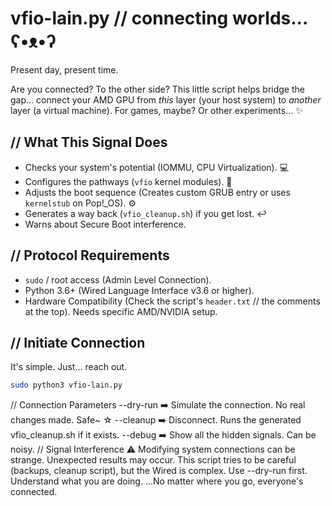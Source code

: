 # vfio-lain.py // connecting worlds... ʕ•ᴥ•ʔ

Present day, present time.

Are you connected? To the other side? This little script helps bridge the gap... connect your AMD GPU from *this* layer (your host system) to *another* layer (a virtual machine). For games, maybe? Or other experiments... ✨

## // What This Signal Does

*   Checks your system's potential (IOMMU, CPU Virtualization). 💻
*   Configures the pathways (`vfio` kernel modules). 🔧
*   Adjusts the boot sequence (Creates custom GRUB entry or uses `kernelstub` on Pop!_OS). ⚙️
*   Generates a way back (`vfio_cleanup.sh`) if you get lost. ↩️
*   Warns about Secure Boot interference.

## // Protocol Requirements

*   `sudo` / root access (Admin Level Connection).
*   Python 3.6+ (Wired Language Interface v3.6 or higher).
*   Hardware Compatibility (Check the script's `header.txt` // the comments at the top). Needs specific AMD/NVIDIA setup.

## // Initiate Connection

It's simple. Just... reach out.

```bash
sudo python3 vfio-lain.py
```

// Connection Parameters
--dry-run ➡️ Simulate the connection. No real changes made. Safe~ ☆
--cleanup ➡️ Disconnect. Runs the generated vfio_cleanup.sh if it exists.
--debug ➡️ Show all the hidden signals. Can be noisy.
// Signal Interference ⚠️
Modifying system connections can be strange. Unexpected results may occur. This script tries to be careful (backups, cleanup script), but the Wired is complex. Use --dry-run first. Understand what you are doing.
...No matter where you go, everyone's connected.
